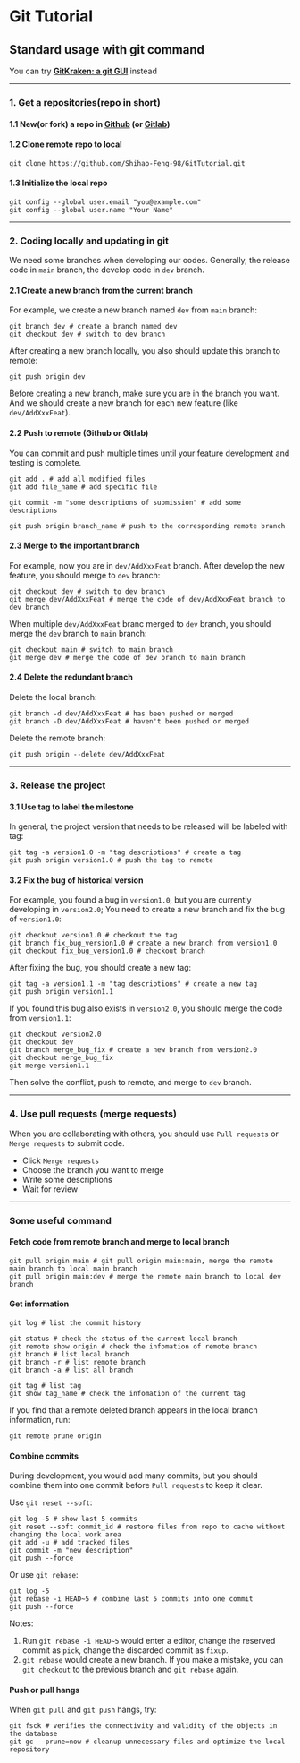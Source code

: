 # Git Tutorial

## Standard usage with git command
You can try [**GitKraken: a git GUI**](https://www.gitkraken.com/git-client) instead

---

### 1. Get a repositories(repo in short)

#### 1.1 New(or fork) a repo in [**Github**](https://github.com/) (or [**Gitlab**](https://gitlab.com/))

#### 1.2 Clone remote repo to local 
```shell
git clone https://github.com/Shihao-Feng-98/GitTutorial.git
```

#### 1.3 Initialize the local repo 
```shell
git config --global user.email "you@example.com"
git config --global user.name "Your Name"
```

---

### 2. Coding locally and updating in git
We need some branches when developing our codes. Generally, the release code in `main` branch, the develop code in `dev` branch. 

#### 2.1 Create a new branch from the current branch
For example, we create a new branch named `dev` from `main` branch:
```shell
git branch dev # create a branch named dev
git checkout dev # switch to dev branch
```
After creating a new branch locally, you also should update this branch to remote:
```shell
git push origin dev
```
Before creating a new branch, make sure you are in the branch you want. And we should create a new branch for each new feature (like `dev/AddXxxFeat`).

#### 2.2 Push to remote (Github or Gitlab)
You can commit and push multiple times until your feature development and testing is complete.
```shell
git add . # add all modified files
git add file_name # add specific file
```

```shell
git commit -m "some descriptions of submission" # add some descriptions
```

```shell
git push origin branch_name # push to the corresponding remote branch
```

#### 2.3 Merge to the important branch
For example, now you are in `dev/AddXxxFeat` branch. After develop the new feature, you should merge to `dev` branch:
```shell
git checkout dev # switch to dev branch
git merge dev/AddXxxFeat # merge the code of dev/AddXxxFeat branch to dev branch
```

When multiple `dev/AddXxxFeat` branc merged to `dev` branch, you should merge the `dev` branch to `main` branch:
```shell
git checkout main # switch to main branch
git merge dev # merge the code of dev branch to main branch
```

#### 2.4 Delete the redundant branch
Delete the local branch:
```shell
git branch -d dev/AddXxxFeat # has been pushed or merged
git branch -D dev/AddXxxFeat # haven't been pushed or merged
```
Delete the remote branch:
```shell
git push origin --delete dev/AddXxxFeat
```

---
### 3. Release the project 
#### 3.1 Use tag to label the milestone
In general, the project version that needs to be released will be labeled with tag:
```shell
git tag -a version1.0 -m "tag descriptions" # create a tag
git push origin version1.0 # push the tag to remote
```

#### 3.2 Fix the bug of historical version
For example, you found a bug in `version1.0`, but you are currently developing in `version2.0`; You need to create a new branch and fix the bug of `version1.0`:
```shell
git checkout version1.0 # checkout the tag
git branch fix_bug_version1.0 # create a new branch from version1.0
git checkout fix_bug_version1.0 # checkout branch
```

After fixing the bug, you should create a new tag:
```shell
git tag -a version1.1 -m "tag descriptions" # create a new tag
git push origin version1.1
```

If you found this bug also exists in `version2.0`, you should merge the code from `version1.1`: 
```shell
git checkout version2.0 
git checkout dev
git branch merge_bug_fix # create a new branch from version2.0 
git checkout merge_bug_fix
git merge version1.1
```
Then solve the conflict, push to remote, and merge to `dev` branch.

---

### 4. Use pull requests (merge requests)
When you are collaborating with others, you should use `Pull requests` or `Merge requests` to submit code.
- Click `Merge requests`
- Choose the branch you want to merge
- Write some descriptions
- Wait for review

---

### Some useful command
#### Fetch code from remote branch and merge to local branch 
```shell
git pull origin main # git pull origin main:main, merge the remote main branch to local main branch
git pull origin main:dev # merge the remote main branch to local dev branch
```

#### Get information
```shell
git log # list the commit history
```

```shell
git status # check the status of the current local branch
git remote show origin # check the infomation of remote branch
git branch # list local branch
git branch -r # list remote branch
git branch -a # list all branch
```

```shell
git tag # list tag
git show tag_name # check the infomation of the current tag 
```

If you find that a remote deleted branch appears in the local branch information, run:
```shell
git remote prune origin
```

#### Combine commits
During development, you would add many commits, but you should combine 
them into one commit before `Pull requests` to keep it clear.

Use `git reset --soft`:
```shell
git log -5 # show last 5 commits
git reset --soft commit_id # restore files from repo to cache without changing the local work area
git add -u # add tracked files
git commit -m "new description"
git push --force
```

Or use `git rebase`:
```shell
git log -5
git rebase -i HEAD~5 # combine last 5 commits into one commit
git push --force
```
Notes: 
1. Run `git rebase -i HEAD~5` would enter a editor, change the reserved commit as `pick`, change the discarded commit as `fixup`.
2. `git rebase` would create a new branch. If you make a mistake, you can `git checkout` to the previous branch and `git rebase` again. 


#### Push or pull hangs
When `git pull` and `git push` hangs, try:
```shell
git fsck # verifies the connectivity and validity of the objects in the database
git gc --prune=now # cleanup unnecessary files and optimize the local repository
```